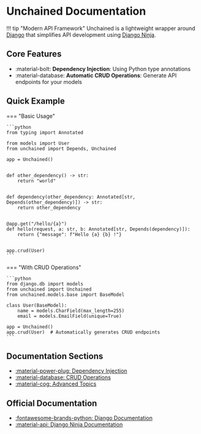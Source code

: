 # Unchained Documentation

!!! tip "Modern API Framework"
    Unchained is a lightweight wrapper around [Django](https://www.djangoproject.com/) that simplifies API development using [Django Ninja](https://django-ninja.dev/).

## Core Features

- :material-bolt: **Dependency Injection**: Using Python type annotations
- :material-database: **Automatic CRUD Operations**: Generate API endpoints for your models

## Quick Example

=== "Basic Usage"

    ```python
    from typing import Annotated
    
    from models import User
    from unchained import Depends, Unchained
    
    app = Unchained()
    
    
    def other_dependency() -> str:
        return "world"
    
    
    def dependency(other_dependency: Annotated[str, Depends(other_dependency)]) -> str:
        return other_dependency
    
    
    @app.get("/hello/{a}")
    def hello(request, a: str, b: Annotated[str, Depends(dependency)]):
        return {"message": f"Hello {a} {b} !"}
    
    
    app.crud(User)
    ```

=== "With CRUD Operations"

    ```python
    from django.db import models
    from unchained import Unchained
    from unchained.models.base import BaseModel
    
    class User(BaseModel):
        name = models.CharField(max_length=255)
        email = models.EmailField(unique=True)
    
    app = Unchained()
    app.crud(User)  # Automatically generates CRUD endpoints
    ```

## Documentation Sections

- [:material-power-plug: Dependency Injection](dependency-injection/intro.md)
- [:material-database: CRUD Operations](crud/customizing.md)
- [:material-cog: Advanced Topics](advanced/custom-responses.md)

## Official Documentation

- [:fontawesome-brands-python: Django Documentation](https://docs.djangoproject.com/en/stable/)
- [:material-api: Django Ninja Documentation](https://django-ninja.dev/) 